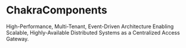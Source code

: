 # ChakraComponents
High-Performance, Multi-Tenant, Event-Driven Architecture Enabling Scalable, Highly-Available Distributed Systems as a Centralized Access Gateway.
